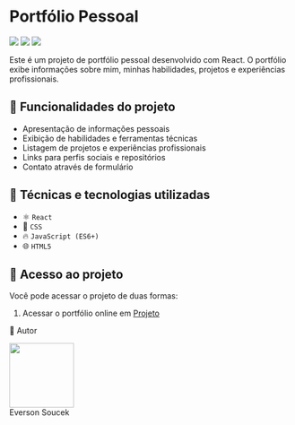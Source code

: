 # Portfólio Pessoal

<div>
    <img src="https://img.shields.io/badge/Status-Completo-brightgreen">
    <img src="https://img.shields.io/github/languages/top/EversonSoucek/EversonSoucek.github.io">
    <img src="https://img.shields.io/github/languages/code-size/EversonSoucek/EversonSoucek.github.io">
</div>

Este é um projeto de portfólio pessoal desenvolvido com React. O portfólio exibe informações sobre mim, minhas habilidades, projetos e experiências profissionais.

## :hammer: Funcionalidades do projeto

- Apresentação de informações pessoais
- Exibição de habilidades e ferramentas técnicas
- Listagem de projetos e experiências profissionais
- Links para perfis sociais e repositórios
- Contato através de formulário

## :wrench: Técnicas e tecnologias utilizadas

- ⚛️ `React`
- 💅 `CSS`
- 🔥 `JavaScript (ES6+)`
- 🌐 `HTML5`

## :file_folder: Acesso ao projeto

Você pode acessar o projeto de duas formas:

1. Acessar o portfólio online em [Projeto](https://eversonsoucek.github.io/)

:pencil: Autor

<img src='https://avatars.githubusercontent.com/u/105561519?v=4' width=115><br> Everson Soucek